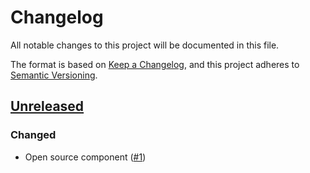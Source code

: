 # Changelog
All notable changes to this project will be documented in this file.

The format is based on [Keep a Changelog](https://keepachangelog.com/en/1.0.0/),
and this project adheres to [Semantic Versioning](https://semver.org/spec/v2.0.0.html).

## [Unreleased]
### Changed

- Open source component ([#1])

[Unreleased]: https://github.com/projectsyn/component-cert-manager/compare/4544981...HEAD
[#1]: https://github.com/projectsyn/component-cert-manager/pull/1
